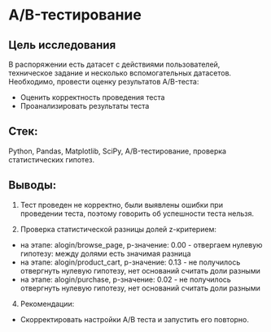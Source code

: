 # A/B-тестирование
## Цель исследования

В распоряжении есть датасет с действиями пользователей, техническое задание и несколько вспомогательных датасетов.
Необходимо, провести оценку результатов A/B-теста:

* Оценить корректность проведения теста
* Проанализировать результаты теста

## Стек:

Python, Pandas, Matplotlib, SciPy, A/B-тестирование, проверка статистических гипотез.

## Выводы:

1. Тест проведен не корректно, были выявлены ошибки при проведении теста, поэтому говорить об успешности теста нельзя.

3. Проверка статистической разницы долей z-критерием:

* на этапе: alogin/browse_page, p-значение: 0.00 - отвергаем нулевую гипотезу: между долями есть значимая разница
* на этапе: alogin/product_cart, p-значение: 0.13 - не получилось отвергнуть нулевую гипотезу, нет оснований считать доли разными
* на этапе: alogin/purchase, p-значение: 0.02 - не получилось отвергнуть нулевую гипотезу, нет оснований считать доли разными

4. Рекомендации:
* Скорректировать настройки A/B теста и запустить его повторно.
